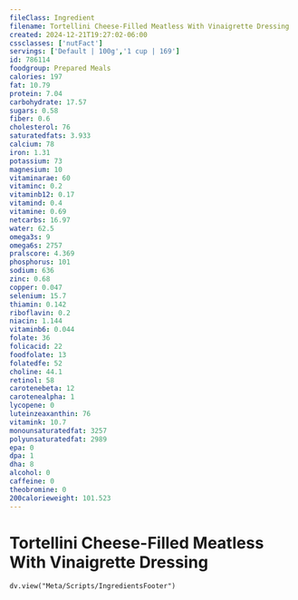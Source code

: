 ```yaml
---
fileClass: Ingredient
filename: Tortellini Cheese-Filled Meatless With Vinaigrette Dressing
created: 2024-12-21T19:27:02-06:00
cssclasses: ['nutFact']
servings: ['Default | 100g','1 cup | 169']
id: 786114
foodgroup: Prepared Meals
calories: 197
fat: 10.79
protein: 7.04
carbohydrate: 17.57
sugars: 0.58
fiber: 0.6
cholesterol: 76
saturatedfats: 3.933
calcium: 78
iron: 1.31
potassium: 73
magnesium: 10
vitaminarae: 60
vitaminc: 0.2
vitaminb12: 0.17
vitamind: 0.4
vitamine: 0.69
netcarbs: 16.97
water: 62.5
omega3s: 9
omega6s: 2757
pralscore: 4.369
phosphorus: 101
sodium: 636
zinc: 0.68
copper: 0.047
selenium: 15.7
thiamin: 0.142
riboflavin: 0.2
niacin: 1.144
vitaminb6: 0.044
folate: 36
folicacid: 22
foodfolate: 13
folatedfe: 52
choline: 44.1
retinol: 58
carotenebeta: 12
carotenealpha: 1
lycopene: 0
luteinzeaxanthin: 76
vitamink: 10.7
monounsaturatedfat: 3257
polyunsaturatedfat: 2989
epa: 0
dpa: 1
dha: 8
alcohol: 0
caffeine: 0
theobromine: 0
200calorieweight: 101.523
---
```


# Tortellini Cheese-Filled Meatless With Vinaigrette Dressing

```dataviewjs
dv.view("Meta/Scripts/IngredientsFooter")
```